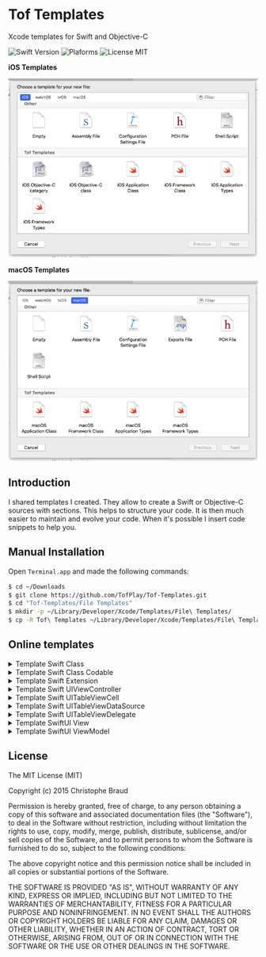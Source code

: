 # Tof Templates
Xcode templates for Swift and Objective-C

![Swift Version](https://img.shields.io/badge/Swift-4.0-orange.svg)
![Plaforms](https://img.shields.io/badge/Platform-iOS%20|%20macOS-lightgrey.svg)
![License MIT](https://img.shields.io/badge/License-MIT-lightgrey.svg) 

**iOS Templates**

![](https://raw.githubusercontent.com/TofPlay/Tof-Templates/master/Images/Tof-Templates-iOS.png)

**macOS Templates**

![](https://raw.githubusercontent.com/TofPlay/Tof-Templates/master/Images/Tof-Templates-macOS.png)

## Introduction

I shared templates I created. They allow to create a Swift or Objective-C sources with sections. This helps to structure your code. It is then much easier to maintain and evolve your code. When it's possible I insert code snippets to help you.

## Manual Installation 
Open `Terminal.app` and made the following commands:
```bash
$ cd ~/Downloads
$ git clone https://github.com/TofPlay/Tof-Templates.git
$ cd "Tof-Templates/File Templates"
$ mkdir -p ~/Library/Developer/Xcode/Templates/File\ Templates/
$ cp -R Tof\ Templates ~/Library/Developer/Xcode/Templates/File\ Templates/
``` 

## Online templates

<details>
<summary>Template Swift Class</summary>

```swift
// MARK: -
// MARK: <#class#>
// MARK: -
public class <#class#> {
  // MARK: -
  // MARK: Public access
  // MARK: -
  
  // MARK: -> Public enums
  
  // MARK: -> Public structs
  
  // MARK: -> Public class
  
  // MARK: -> Public type alias 
  
  // MARK: -> Public static properties
  
  // MARK: -> Public properties
  
  // MARK: -> Public class methods
  
  // MARK: -> Public init methods
  
  // MARK: -> Public operators

  // MARK: -> Public methods
    
  // MARK: -
  // MARK: Internal access (aka public for current module)
  // MARK: -
  
  // MARK: -> Internal enums
  
  // MARK: -> Internal structs
  
  // MARK: -> Internal class
  
  // MARK: -> Internal type alias 
  
  // MARK: -> Internal static properties
  
  // MARK: -> Internal properties

  // MARK: -> Internal class methods
  
  // MARK: -> Internal operators

  // MARK: -> Internal methods
  
  // MARK: -
  // MARK: Private access
  // MARK: -
  
  // MARK: -> Private enums
  
  // MARK: -> Private structs
  
  // MARK: -> Private class
  
  // MARK: -> Private type alias 

  // MARK: -> Private static properties

  // MARK: -> Private properties

  // MARK: -> Private class methods
  
  // MARK: -> Private init methods
  
  // MARK: -> Private operators

  // MARK: -> Private methods
}
```
</details>

<details>
<summary>Template Swift Class Codable</summary>

```swift
// MARK: -
// MARK: <#class#>
// MARK: -
public class <#class#>: Codable {
    // MARK: -
    // MARK: Public access
    // MARK: -
    
    // MARK: -> Public enums
    
    public enum CodingKeys: String, CodingKey {
        case <#property#>
    }
    
    // MARK: -> Public structs
    
    // MARK: -> Public class
    
    // MARK: -> Public type alias
    
    // MARK: -> Public static properties
    
    // MARK: -> Public properties
    
    public var <#property#>:<#type#> = <#default value#>
    
    // MARK: -> Public class methods
    
    // MARK: -> Public init methods
    
    public init() {}
    
    // MARK: -> Public methods
    
    // MARK: -> Public protocol Encodable
    
    public func encode(to pEncoder: Encoder) throws {
        var lContainer = pEncoder.container(keyedBy: CodingKeys.self)
        
        try lContainer.encode(<#property#>, forKey: .<#property#>)
    }
    
    // MARK: -> Public protocol Decodable
    
    public required init(from pDecoder: Decoder) throws {
        if let lContainer = try? pDecoder.container(keyedBy: CodingKeys.self) {
            var lInvalidFields:[String] = []
            
            // Required
            if let l<#property#> = try? lContainer.decode(String.self, forKey: .<#property#>) {
                id = l<#property#>
            } else {
                lInvalidFields.append(CodingKeys.<#property#>.stringValue)
            }
            
            if lInvalidFields.isEmpty == false {
                print("⚠️ \(Swift.type(of: self)): invalid fields: [\(lInvalidFields.joined(separator: ","))]")
            }
        } else {
            print("⚠️ \(type(of: self)): invalid json")
        }
    }

    // MARK: -
    // MARK: Internal access (aka public for current module)
    // MARK: -
    
    // MARK: -> Internal enums
    
    // MARK: -> Internal structs
    
    // MARK: -> Internal class
    
    // MARK: -> Internal type alias
    
    // MARK: -> Internal static properties
    
    // MARK: -> Internal properties
    
    // MARK: -> Internal class methods
    
    // MARK: -> Internal init methods
    
    // MARK: -> Internal operators
    
    // MARK: -> Internal methods
    
    // MARK: -
    // MARK: Private access
    // MARK: -
    
    // MARK: -> Private enums
    
    // MARK: -> Private structs
    
    // MARK: -> Private class
    
    // MARK: -> Private type alias
    
    // MARK: -> Private static properties
    
    // MARK: -> Private properties
    
    // MARK: -> Private class methods
    
    // MARK: -> Private init methods
    
    // MARK: -> Private operators
    
    // MARK: -> Private methods
    
}
```
</details>

<details>
<summary>Template Swift Extension</summary>

```swift
// MARK: -
// MARK: NSObject extension
// MARK: -
 extension NSObject {
  // MARK: -
  // MARK: Public access
  // MARK: -
  
  // MARK: -> Public enums
  
  // MARK: -> Public structs
  
  // MARK: -> Public class
  
  // MARK: -> Public type alias 
  
  // MARK: -> Public static properties
  
  // MARK: -> Public properties
  
  // MARK: -> Public class methods
  
  // MARK: -> Public init methods
  
  // MARK: -> Public operators
  
  // MARK: -> Public methods
  
  // MARK: -
  // MARK: Internal access (aka public for current module)
  // MARK: -
  
  // MARK: -> Internal enums
  
  // MARK: -> Internal structs
  
  // MARK: -> Internal class
  
  // MARK: -> Internal type alias 
  
  // MARK: -> Internal static properties
  
  // MARK: -> Internal properties
  
  // MARK: -> Internal class methods
  
  // MARK: -> Internal init methods
  
  // MARK: -> Internal operators

  // MARK: -> Internal methods
  
  // MARK: -
  // MARK: Private access
  // MARK: -
  
  // MARK: -> Private enums
  
  // MARK: -> Private structs
  
  // MARK: -> Private class
  
  // MARK: -> Private type alias 

  // MARK: -> Private static properties

  // MARK: -> Private properties
  
  // MARK: -> Private class methods
  
  // MARK: -> Private init methods
  
  // MARK: -> Private operators

  // MARK: -> Private methods
}
```
</details>

<details>
<summary>Template Swift UIViewController</summary>

```swift
import UIKit

// MARK: -
// MARK: <#class#>ViewController
// MARK: -
public class  <#class#>ViewController: UIViewController {
  // MARK: -
  // MARK: Interface
  // MARK: -
  
  // MARK: Interface Builder properties
  
  // MARK: Interface Builder actions
  
  // MARK: Interface navigation
  
  //public override func prepare(for pSegue: UIStoryboardSegue, sender pSender: Any?) {
  //  if pSegue.identifier == "<#segue name#>" {
  //    if let l<#View Controller#> = pSegue.destination as? <#View Controller#> {
  //      // Set public properties of view controller
  //    }
  //  } else if pSegue.identifier == "<#segue name#>" {
  //    if let l<#View Controller#> = pSegue.destination as? <#View Controller#> {
  //      // Set public properties of view controller
  //    }
  //  }
  //}
  
  // MARK: Interface notifications
  
  ////@objc public func notification<#notification name#>(_ pNotification: NSNotification) {
  //  if pNotification.object is <#type#> {
  //    // <#notification code#>
  //  }
  //}
  
  // MARK: Interface class override UIViewController
  
  // Called after the controller's view is loaded into memory.
  public override func viewDidLoad() {
    super.viewDidLoad()
    // Do any additional setup after loading the view
  }
  
  // Notifies the view controller that its view is about to be added to a view hierarchy.
  //public override func viewWillAppear(_ pAnimated: Bool) {
  //  super.viewWillAppear(pAnimated)
  //}
  
  // Notifies the view controller that its view was added to a view hierarchy.
  //public override func viewDidAppear(_ pAnimated: Bool) {
  //  super.viewDidAppear(pAnimated)
  //}
  
  // Notifies the view controller that its view is about to be removed from a view hierarchy.
  //public override func viewWillDisappear(_ pAnimated: Bool) {
  //  super.viewWillDisappear(pAnimated)
  //}
  
  // Notifies the view controller that its view was removed from a view hierarchy.
  //public override func viewDidDisappear(_ pAnimated: Bool) {
  //  super.viewDidDisappear(pAnimated)
  //}

  public override func didReceiveMemoryWarning() {
    super.didReceiveMemoryWarning()
    // Dispose of any resources that can be recreated.
  }
  
  // MARK: -
  // MARK: Public access
  // MARK: -
  
  // MARK: -> Public enums
  
  // MARK: -> Public structs
  
  // MARK: -> Public class
  
  // MARK: -> Public type alias 
  
  // MARK: -> Public static properties
  
  // MARK: -> Public properties
  
  // MARK: -> Public class methods
  
  // MARK: -> Public init methods
  
  // MARK: -> Public operators

  // MARK: -> Public methods
    
  // MARK: -
  // MARK: Internal access (aka public for current module)
  // MARK: -
  
  // MARK: -> Internal enums
  
  // MARK: -> Internal structs
  
  // MARK: -> Internal class
  
  // MARK: -> Internal type alias 
  
  // MARK: -> Internal static properties
  
  // MARK: -> Internal properties
  
  // MARK: -> Internal class methods
  
  // MARK: -> Internal operators

  // MARK: -> Internal methods

  // MARK: -
  // MARK: Private access
  // MARK: -
  
  // MARK: -> Private enums
  
  // MARK: -> Private structs
  
  // MARK: -> Private class
  
  // MARK: -> Private type alias 

  // MARK: -> Private static properties

  // MARK: -> Private properties

  // MARK: -> Private class methods
  
  // MARK: -> Private init methods
  
  // MARK: -> Private operators

  // MARK: -> Private methods
}
```
</details>

<details>
<summary>Template Swift UITableViewCell</summary>

```swift
// MARK: -
// MARK: <#class#>Cell
// MARK: -
public class <#class#>Cell : UITableViewCell {
    // MARK: -
    // MARK: Public access
    // MARK: -
    
    // MARK: -> Public properties
    
    //@IBOutlet weak var lbl<#label name#>: UILabel!
    //@IBOutlet weak var img<#image name#>: UIImageView!
    //@IBOutlet weak var bt<#button name#>: UIButton!
    //@IBOutlet weak var view<#view name#>: UIView!
    //@IBOutlet weak var stack<#stack name#>: UIStack!
    
    // MARK: -> Public class methods
    
    // MARK: -> Public init methods
    
    // MARK: -> Public methods
}
```
</details>

<details>
<summary>Template Swift UITableViewDataSource</summary>

```swift
// MARK: -
// MARK: Interface implementation protocol UITableViewDataSource
// MARK: -
extension <#class#>: UITableViewDataSource {

    public func numberOfSections(in tableView: UITableView) -> Int {
        return 1
    }
    
    public func tableView(_ tableView: UITableView, numberOfRowsInSection section: Int) -> Int {
        return items.count
    }
    
    public func tableView(_ tableView: UITableView, cellForRowAt pIndexPath: IndexPath) -> UITableViewCell {
        let lItem = items[pIndexPath.row]
        
        guard let lRet = tableView.dequeueReusableCell(withIdentifier: “<“#cel identifier#>, for: pIndexPath) as? HTAFormListCell else {
            return UITableViewCell()
        }
        
        lRet.lbl<#label#>.textColor = UIColor(named: “<#asset color#>”)
        lRet.lbl<#label#>.text = lItem.value

        lRet.backgroundColor = UIColor(named: “<#asset color#>”)
        
        return lRet
    }
}
```
</details>

<details>
<summary>Template Swift UITableViewDelegate</summary>

```swift
// MARK: -
// MARK: Interface implementation protocol UITableViewDelegate
// MARK: -
extension <#class#>: UITableViewDelegate {

    public func tableView(_ tableView: UITableView, heightForRowAt pIndexPath: IndexPath) -> CGFloat {
        return <#cell height#>
    }

    public func tableView(_ pTableView: UITableView, willDisplay cell: UITableViewCell, forRowAt pIndexPath: IndexPath) {
    }

    public func tableView(_ pTableView: UITableView, didSelectRowAt pIndexPath: IndexPath) {
    }

    public func tableView(_ tableView: UITableView, didDeselectRowAt pIndexPath: IndexPath) {
    }

}
```
</details>

<details>
<summary>Template SwiftUI View</summary>

```swift
// MARK: -
// MARK: <#view name#>View
// MARK: -
public struct <#view name#>View: View {
  // MARK: -
  // MARK: Parameters
  // MARK: -

  // MARK: -> Parameters constantes
  
  //public let <#property#>: <#type#>

  // MARK: -> Parameters binding objects

  //@Binding public var <#property#>: <#type#>

  // MARK: -> Parameters closures

  //public let <#closure#>: <#closure type#>
  
  // MARK: -
  // MARK: Public access
  // MARK: -
  
  // MARK: -> Public enums
  
  // MARK: -> Public structs
  
  // MARK: -> Public class
  
  // MARK: -> Public type alias 
  
  //public typealias <#closure type#> = <#closure declaration#>
  
  // MARK: -> Public static methods
  
  // MARK: -> Public init methods
  
  // MARK: -> Public methods
  
  // MARK: -
  // MARK: Private access
  // MARK: -

  // MARK: -> Private environment objects
  
  //@EnvironmentObject private var <#property#>: <#type#>

  // MARK: -> Private StateObject 
  
  //@StateObject private var <#property#> = <#type#>()

  // MARK: -> Private State 
  
  //@State private var <#property#>: <#type#> = <#default value#>

  // MARK: -> Private constantes
  
  //private let <#property#> = <#default value#>

  // MARK: -> Private methods

  // MARK: -
  // MARK: Body
  // MARK: -

  public var body: some View {
      VStack {
      	  Text(“Hello World!”)   
      }
  }
}
```
</details>

<details>
<summary>Template SwiftUI ViewModel</summary>

```swift
// MARK: -
// MARK: <#class#>VM
// MARK: -
public class <#class#>VM: ObservableObject {
  // MARK: -
  // MARK: Public access
  // MARK: -
  
  // MARK: -> Public enums
  
  // MARK: -> Public structs
  
  // MARK: -> Public class
  
  // MARK: -> Public type alias 

  // MARK: -> Public published properties

  @Published public var <#property#>:<#type#> = <#value#>

  // MARK: -> Public static methods
  
  // MARK: -> Public init methods
  
  // MARK: -> Public methods

  // MARK: -
  // MARK: Private access
  // MARK: -
  
  // MARK: -> Private enums
  
  // MARK: -> Private structs
  
  // MARK: -> Private class
  
  // MARK: -> Private type alias 

  // MARK: -> Private static properties

  // MARK: -> Private properties

  // MARK: -> Private class methods
  
  // MARK: -> Private init methods
  
  // MARK: -> Private operators

  // MARK: -> Private methods

  // MARK: -
  // MARK: Dummy datas
  // MARK: -
    
  public class Dummy {
        
        public static var <#one instance#>: <#class#>VM {
            return <#class#>VM()
        }
  }
}
```
</details>

## License
The MIT License (MIT)

Copyright (c) 2015 Christophe Braud

Permission is hereby granted, free of charge, to any person obtaining a copy
of this software and associated documentation files (the "Software"), to deal
in the Software without restriction, including without limitation the rights
to use, copy, modify, merge, publish, distribute, sublicense, and/or sell
copies of the Software, and to permit persons to whom the Software is
furnished to do so, subject to the following conditions:

The above copyright notice and this permission notice shall be included in all
copies or substantial portions of the Software.

THE SOFTWARE IS PROVIDED "AS IS", WITHOUT WARRANTY OF ANY KIND, EXPRESS OR
IMPLIED, INCLUDING BUT NOT LIMITED TO THE WARRANTIES OF MERCHANTABILITY,
FITNESS FOR A PARTICULAR PURPOSE AND NONINFRINGEMENT. IN NO EVENT SHALL THE
AUTHORS OR COPYRIGHT HOLDERS BE LIABLE FOR ANY CLAIM, DAMAGES OR OTHER
LIABILITY, WHETHER IN AN ACTION OF CONTRACT, TORT OR OTHERWISE, ARISING FROM,
OUT OF OR IN CONNECTION WITH THE SOFTWARE OR THE USE OR OTHER DEALINGS IN THE
SOFTWARE.
